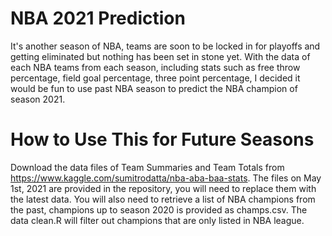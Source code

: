 # NBA 2021 Prediction
It's another season of NBA, teams are soon to be locked in for playoffs and getting eliminated but nothing has been set in stone yet. With the data of each NBA teams from each season, including stats such as free throw percentage, field goal percentage, three point percentage, I decided it would be fun to use past NBA season to predict the NBA champion of season 2021.

# How to Use This for Future Seasons
Download the data files of Team Summaries and Team Totals from https://www.kaggle.com/sumitrodatta/nba-aba-baa-stats. The files on May 1st, 2021 are provided in the repository, you will need to replace them with the latest data.
You will also need to retrieve a list of NBA champions from the past, champions up to season 2020 is provided as champs.csv. The data clean.R will filter out champions that are only listed in NBA league. 

